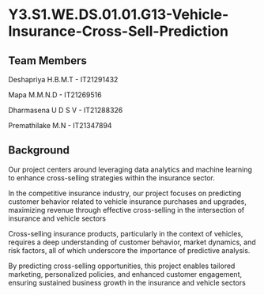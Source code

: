# Y3.S1.WE.DS.01.01.G13-Vehicle-Insurance-Cross-Sell-Prediction

## Team Members
Deshapriya H.B.M.T - IT21291432

Mapa M.M.N.D - IT21269516

Dharmasena U D S V - IT21288326

Premathilake M.N - IT21347894

## Background

Our project centers around leveraging data analytics and machine learning to enhance cross-selling strategies within the insurance sector.

In the competitive insurance industry, our project focuses on predicting customer behavior related to vehicle insurance purchases and upgrades, maximizing revenue through effective cross-selling in the intersection of insurance and vehicle sectors

Cross-selling insurance products, particularly in the context of vehicles, requires a deep understanding of customer behavior, market dynamics, and risk factors, all of which underscore the importance of predictive analysis.

By predicting cross-selling opportunities, this project enables tailored marketing, personalized policies, and enhanced customer engagement, ensuring sustained business growth in the insurance and vehicle sectors


